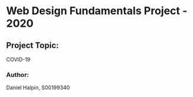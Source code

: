 <h1>Web Design Fundamentals Project - 2020</h1>
<h2>Project Topic:</h2>
<p>COVID-19</p>
<h3>Author:</h3>
<p>Daniel Halpin, S00199340</p>
<p></p>
